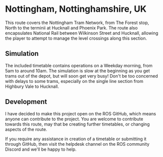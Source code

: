 # Nottingham, Nottinghamshire, UK

This route covers the Nottingham Tram Network, from The Forest stop, North to the terminii at Hucknall and Phoenix Park. The route also encapsulates National Rail between Wilkinson Street and Hucknall, allowing the player to attempt to manage the level crossings along this section.

## Simulation

The included timetable contains operations on a Weekday morning, from 5am to around 10am. The simulation is slow at the beginning as you get trams out of the depot, but will soon get very busy! Don't be too concerned with delays to some trams, especially on the single line section from Highbury Vale to Hucknall.

## Development

I have decided to make this project open on the ROS GitHub, which means anyone can contribute to the project. You are welcome to contribute towards this route, may that be creating further timetables, or changing aspects of the route.

If you require any assistance in creation of a timetable or submitting it through GitHub, then visit the helpdesk channel on the ROS community Discord and we'll be happy to help.